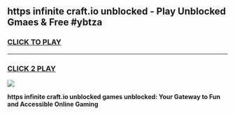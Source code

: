 
## https  infinite craft.io unblocked - Play Unblocked Gmaes & Free #ybtza
<h3>
<a href="https://news.freeplayer.one?title=https__infinite_craft.io_unblocked&ref=24F">CLICK TO PLAY</a></h3>
<hr>

<h3>
<a href="https://news.freeplayer.one?title=https__infinite_craft.io_unblocked&ref=24F">CLICK 2 PLAY</a>
  
</h3>

<a href="https://news.freeplayer.one?title=https__infinite_craft.io_unblocked&ref=24F/"><img src="https://clearcache.store/games.png"></a>


**https  infinite craft.io unblocked games unblocked: Your Gateway to Fun and Accessible Online Gaming**
